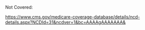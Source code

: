 Not Covered:

https://www.cms.gov/medicare-coverage-database/details/ncd-details.aspx?NCDId=31&ncdver=1&bc=AAAAgAAAAAAA&
